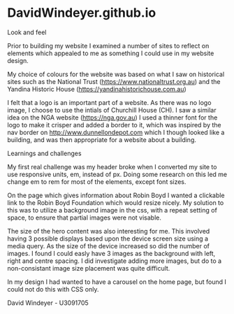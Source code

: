 # DavidWindeyer.github.io

Look and feel

Prior to building my website I examined a number of sites to reflect on elements which appealed to me as something I could use in my website design.

My choice of colours for the website was based on what I saw on historical sites such as the National Trust (https://www.nationaltrust.org.au) and the Yandina Historic House (https://yandinahistorichouse.com.au)

I felt that a logo is an important part of a website.  As there was no logo image, I choose to use the intials of Churchill House (CH).  I saw a similar idea on the NGA website (https://nga.gov.au)
I used a thinner font for the logo to make it crisper and added a border to it, which was inspired by the nav border on http://www.dunnellondepot.com which I though looked like a building, and was then appropriate for a website about a building.

Learnings and challenges

My first real challenge was my header broke when I converted my site to use responsive units, em, instead of px.  Doing some research on this led me change em to rem for most of the elements, except font sizes.

On the page which gives information about Robin Boyd I wanted a clickable link to the Robin Boyd Foundation which would resize nicely.
My solution to this was to utilize a background image in the css, with a repeat setting of space, to ensure that partial images were not visable.

The size of the hero content was also interesting for me.  This involved having 3 possible displays based upon the device screen size using a media query.
As the size of the device increased so did the number of images.
I found I could easly have 3 images as the background with left, right and centre spacing.  I did investigate adding more images, but do to a non-consistant image size placement was quite difficult.

In my design I had wanted to have a carousel on the home page, but found I could not do this with CSS only.

David Windeyer - U3091705